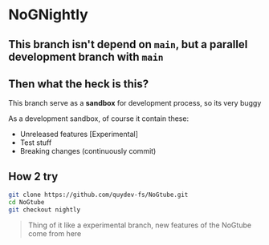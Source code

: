# NoGNightly
This branch isn't depend on `main`, but a parallel development branch with `main`
---
## Then what the heck is this?
This branch serve as a **sandbox** for development process, so its very buggy

As a development sandbox, of course it contain these:
- Unreleased features [Experimental]
- Test stuff
- Breaking changes (continuously commit)

## How 2 try
```bash
git clone https://github.com/quydev-fs/NoGtube.git
cd NoGtube
git checkout nightly
```
> Thing of it like a experimental branch, new features of the NoGtube come from here
